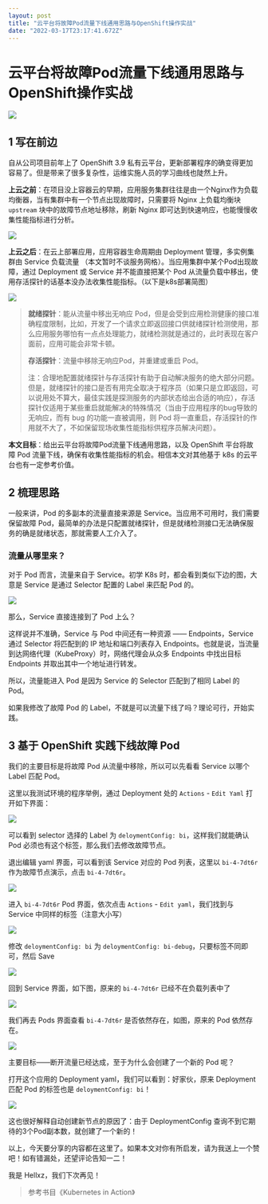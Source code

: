 ```yaml
---
layout: post
title: "云平台将故障Pod流量下线通用思路与OpenShift操作实战"
date: "2022-03-17T23:17:41.672Z"
---
```

云平台将故障Pod流量下线通用思路与OpenShift操作实战
===============================

![](https://img2022.cnblogs.com/blog/1149398/202203/1149398-20220317200041831-775279558.png)

1 写在前边
------

自从公司项目前年上了 OpenShift 3.9 私有云平台，更新部署程序的确变得更加容易了。但是带来了很多复杂性，运维实施人员的学习曲线也陡然上升。

**上云之前**：在项目没上容器云的早期，应用服务集群往往是由一个Nginx作为负载均衡器，当有集群中有一个节点出现故障时，只需要将 Nginx 上负载均衡块 `upstream` 块中的故障节点地址移除，刷新 Nginx 即可达到快速响应，也能慢慢收集性能指标进行分析。

![](https://img2022.cnblogs.com/blog/1149398/202203/1149398-20220317175811271-1743162389.png)

**上云之后**：在云上部署应用，应用容器生命周期由 Deployment 管理，多实例集群由 Service 负载流量 （本文暂时不谈服务网格）。当应用集群中某个Pod出现故障，通过 Deployment 或 Service 并不能直接把某个 Pod 从流量负载中移出，使用存活探针的话基本没办法收集性能指标。（以下是k8s部署简图）

![](https://img2022.cnblogs.com/blog/1149398/202203/1149398-20220317181354510-1723598142.png)

> **就绪探针**：能从流量中移出无响应 Pod，但是会受到应用检测健康的接口准确程度限制，比如，开发了一个请求立即返回接口供就绪探针检测使用，那么应用服务哪怕有一点点处理能力，就绪检测就是通过的，此时表现在客户面前，应用可能会非常卡顿。
> 
> **存活探针**：流量中移除无响应Pod，并重建或重启 Pod。
> 
> 注：合理地配置就绪探针与存活探针有助于自动解决服务的绝大部分问题。但是，就绪探针的接口是否有用完全取决于程序员（如果只是立即返回，可以说用处不算大，最佳实践是探测服务的内部状态给出合适的响应），存活探针仅适用于某些重启就能解决的特殊情况（当由于应用程序的bug导致的无响应，而有 bug 的功能一直被调用，则 Pod 将一直重启，存活探针的作用就不大了，不如保留现场收集性能指标供程序员解决问题）。

**本文目标**：给出云平台将故障Pod流量下线通用思路，以及 OpenShift 平台将故障 Pod 流量下线，确保有收集性能指标的机会。相信本文对其他基于 k8s 的云平台也有一定参考价值。

2 梳理思路
------

一般来讲，Pod 的多副本的流量直接来源是 Service。当应用不可用时，我们需要保留故障 Pod，最简单的办法是只配置就绪探针，但是就绪检测接口无法确保服务的确是就绪状态，那就需要人工介入了。

### 流量从哪里来？

对于 Pod 而言，流量来自于 Service。初学 K8s 时，都会看到类似下边的图，大意是 Service 是通过 Selector 配置的 Label 来匹配 Pod 的。

![](https://img2022.cnblogs.com/blog/1149398/202203/1149398-20220317182733009-819743323.png)

那么，Service 直接连接到了 Pod 上么？

这样说并不准确，Service 与 Pod 中间还有一种资源 —— Endpoints，Service 通过 Selector 将匹配到的 IP 地址和端口列表存入 Endpoints。也就是说，当流量到达网络代理（KubeProxy）时，网络代理会从众多 Endpoints 中找出目标 Endpoints 并取出其中一个地址进行转发。

所以，流量能进入 Pod 是因为 Service 的 Selector 匹配到了相同 Label 的 Pod。

如果我修改了故障 Pod 的 Label，不就是可以流量下线了吗？理论可行，开始实践。

3 基于 OpenShift 实践下线故障 Pod
-------------------------

我们的主要目标是将故障 Pod 从流量中移除，所以可以先看看 Service 以哪个 Label 匹配 Pod。

这里以我测试环境的程序举例，通过 Deployment 处的 `Actions` - `Edit Yaml` 打开如下界面：

![](https://img2022.cnblogs.com/blog/1149398/202203/1149398-20220317193152950-1593254100.png)

可以看到 selector 选择的 Label 为 `deloymentConfig: bi`，这样我们就能确认 Pod 必须也有这个标签，那么我们去修改故障节点。

退出编辑 yaml 界面，可以看到该 Service 对应的 Pod 列表，这里以 `bi-4-7dt6r` 作为故障节点演示，点击 `bi-4-7dt6r`。

![](https://img2022.cnblogs.com/blog/1149398/202203/1149398-20220317193452434-729656530.png)

进入 `bi-4-7dt6r` Pod 界面，依次点击 `Actions` - `Edit yaml`，我们找到与 Service 中同样的标签（注意大小写）

![](https://img2022.cnblogs.com/blog/1149398/202203/1149398-20220317193655910-1565018529.png)

修改 `deloymentConfig: bi` 为 `deloymentConfig: bi-debug`，只要标签不同即可，然后 Save

![](https://img2022.cnblogs.com/blog/1149398/202203/1149398-20220317194037022-1968704426.png)

回到 Service 界面，如下图，原来的 `bi-4-7dt6r` 已经不在负载列表中了

![](https://img2022.cnblogs.com/blog/1149398/202203/1149398-20220317194256605-272742540.png)

我们再去 Pods 界面查看 `bi-4-7dt6r` 是否依然存在，如图，原来的 Pod 依然存在。

![](https://img2022.cnblogs.com/blog/1149398/202203/1149398-20220317194639152-192514436.png)

主要目标——断开流量已经达成，至于为什么会创建了一个新的 Pod 呢？

打开这个应用的 Deployment yaml，我们可以看到：好家伙，原来 Deployment 匹配 Pod 的标签也是 `deloymentConfig: bi`！

![](https://img2022.cnblogs.com/blog/1149398/202203/1149398-20220317192654901-1251681710.png)

这也很好解释自动创建新节点的原因了：由于 DeploymentConfig 查询不到它期待的3个Pod副本数，就创建了一个新的！

以上，今天要分享的内容都在这里了。如果本文对你有所启发，请为我送上一个赞吧！如有错漏处，还望评论告知一二！

我是 Hellxz，我们下次再见！

> 参考书目《Kubernetes in Action》